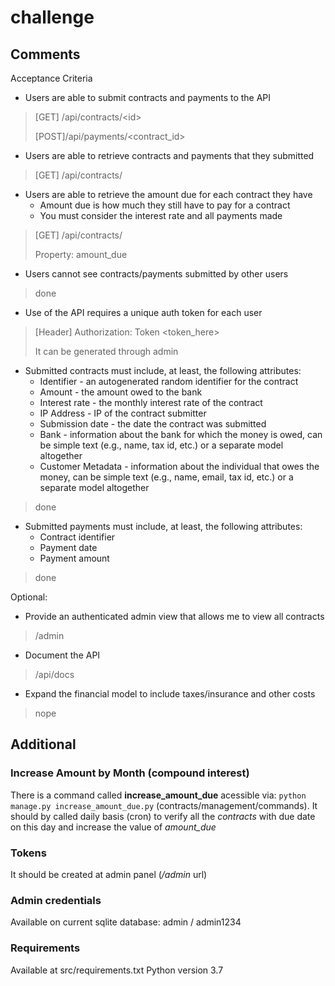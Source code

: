 # challenge

## Comments

Acceptance Criteria
* Users are able to submit contracts and payments to the API
> [GET] /api/contracts/\<id\>
>
> [POST]/api/payments/\<contract_id\>
* Users are able to retrieve contracts and payments that they submitted
> [GET] /api/contracts/
* Users are able to retrieve the amount due for each contract they have
     * Amount due is how much they still have to pay for a contract
     * You must consider the interest rate and all payments made
 > [GET] /api/contracts/
 >
 > Property: amount_due
* Users cannot see contracts/payments submitted by other users
> done
* Use of the API requires a unique auth token for each user
> [Header] Authorization: Token \<token_here\>
>
> It can be generated through admin
* Submitted contracts must include, at least, the following attributes:
    * Identifier - an autogenerated random identifier for the contract
    * Amount - the amount owed to the bank
    * Interest rate - the monthly interest rate of the contract
    * IP Address - IP of the contract submitter
    * Submission date - the date the contract was submitted
    * Bank - information about the bank for which the money is owed, can be simple text (e.g., name,  tax id, etc.) or a separate model altogether
    * Customer Metadata - information about the individual that owes the money, can be simple text (e.g., name, email, tax id, etc.) or a separate model altogether
> done
* Submitted payments must include, at least, the following attributes:
    * Contract identifier
    * Payment date
    * Payment amount
> done


Optional: 
* Provide an authenticated admin view that allows me to view all contracts
> /admin
* Document the API
> /api/docs
* Expand the financial model to include taxes/insurance and other costs
> nope


## Additional

### Increase Amount by Month (compound interest)
There is a command called <strong>increase_amount_due</strong> acessible via:
``python manage.py increase_amount_due.py`` (contracts/management/commands).
It should by called daily basis (cron) to verify all the *contracts* with due date on this day and increase the value of *amount_due*

### Tokens
It should be created at admin panel (*/admin* url)

### Admin credentials
Available on current sqlite database: admin / admin1234

### Requirements
Available at src/requirements.txt
Python version 3.7